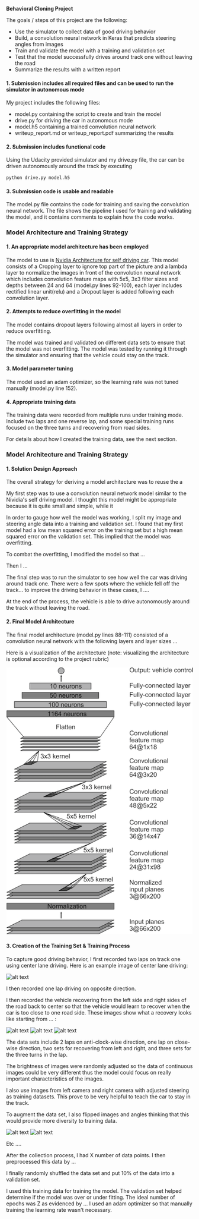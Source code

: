 **Behavioral Cloning Project**

The goals / steps of this project are the following:
* Use the simulator to collect data of good driving behavior
* Build, a convolution neural network in Keras that predicts steering angles from images
* Train and validate the model with a training and validation set
* Test that the model successfully drives around track one without leaving the road
* Summarize the results with a written report


[//]: # (Image References)

[image1]: ./images/placeholder.png "Model Visualization"
[image2]: ./images/placeholder.png "Grayscaling"
[image3]: ./images/placeholder_small.png "Recovery Image"
[image4]: ./images/placeholder_small.png "Recovery Image"
[image5]: ./images/placeholder_small.png "Recovery Image"
[image6]: ./images/placeholder_small.png "Normal Image"
[image7]: ./images/placeholder_small.png "Flipped Image"
[imagecnn]: ./images/nvidia-cnn.png "Nvidia CNN Architecture"



#### 1. Submission includes all required files and can be used to run the simulator in autonomous mode

My project includes the following files:
* model.py containing the script to create and train the model
* drive.py for driving the car in autonomous mode
* model.h5 containing a trained convolution neural network 
* writeup_report.md or writeup_report.pdf summarizing the results

#### 2. Submission includes functional code
Using the Udacity provided simulator and my drive.py file, the car can be driven autonomously around the track by executing 
```sh
python drive.py model.h5
```

#### 3. Submission code is usable and readable

The model.py file contains the code for training and saving the convolution neural network. The file shows the pipeline I used for training and validating the model, and it contains comments to explain how the code works.

### Model Architecture and Training Strategy

#### 1. An appropriate model architecture has been employed

The model to use is [Nvidia Architecture for self driving car](https://devblogs.nvidia.com/parallelforall/deep-learning-self-driving-cars/). This model consists of a Cropping layer to ignore top part of the picture and a lambda layer to normalize the images in front of the convolution neural network which includes convolution feature maps with 5x5, 3x3 filter sizes and depths between 24 and 64 (model.py lines 92-100), each layer includes rectified linear unit(relu) and a Dropout layer is added following each convolution layer.


#### 2. Attempts to reduce overfitting in the model

The model contains dropout layers following almost all layers in order to reduce overfitting. 

The model was trained and validated on different data sets to ensure that the model was not overfitting. The model was tested by running it through the simulator and ensuring that the vehicle could stay on the track.

#### 3. Model parameter tuning

The model used an adam optimizer, so the learning rate was not tuned manually (model.py line 152).

#### 4. Appropriate training data

The training data were recorded from multiple runs under training mode. Include two laps and one reverse lap, and some special training runs focused on the three turns and recovering from road sides.

For details about how I created the training data, see the next section. 

### Model Architecture and Training Strategy

#### 1. Solution Design Approach

The overall strategy for deriving a model architecture was to reuse the a

My first step was to use a convolution neural network model similar to the Nividia's self driving model. I thought this model might be appropriate because it is quite small and simple, while it 

In order to gauge how well the model was working, I split my image and steering angle data into a training and validation set. I found that my first model had a low mean squared error on the training set but a high mean squared error on the validation set. This implied that the model was overfitting. 

To combat the overfitting, I modified the model so that ...

Then I ... 

The final step was to run the simulator to see how well the car was driving around track one. There were a few spots where the vehicle fell off the track... to improve the driving behavior in these cases, I ....

At the end of the process, the vehicle is able to drive autonomously around the track without leaving the road.

#### 2. Final Model Architecture

The final model architecture (model.py lines 88-111) consisted of a convolution neural network with the following layers and layer sizes ...

Here is a visualization of the architecture (note: visualizing the architecture is optional according to the project rubric)

![nVidia Model][imagecnn]

#### 3. Creation of the Training Set & Training Process

To capture good driving behavior, I first recorded two laps on track one using center lane driving. Here is an example image of center lane driving:

![alt text][image2]

I then recorded one lap driving on opposite direction.

I then recorded the vehicle recovering from the left side and right sides of the road back to center so that the vehicle would learn to recover when the car is too close to one road side. These images show what a recovery looks like starting from ... :

![alt text][image3]
![alt text][image4]
![alt text][image5]

The data sets include 2 laps on anti-clock-wise direction, one lap on close-wise direction, two sets for recovering from left and right, and three sets for the three turns in the lap.

The brightness of images were randomly adjusted so the data of continuous images could be very different thus the model could focus on really important characteristics of the images. 

I also use images from left camera and right camera with adjusted steering as training datasets. This prove to be very helpful to teach the car to stay in the track.

To augment the data set, I also flipped images and angles thinking that this would provide more diversity to training data.


![alt text][image6]
![alt text][image7]

Etc ....

After the collection process, I had X number of data points. I then preprocessed this data by ...


I finally randomly shuffled the data set and put 10% of the data into a validation set. 

I used this training data for training the model. The validation set helped determine if the model was over or under fitting. The ideal number of epochs was Z as evidenced by ... I used an adam optimizer so that manually training the learning rate wasn't necessary.
